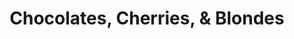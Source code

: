 ---
title: "Chocolates, Cherries, & Blondes"
url: /maple-valley/chocolates-cherries-and-blondes/
shop: gift
---